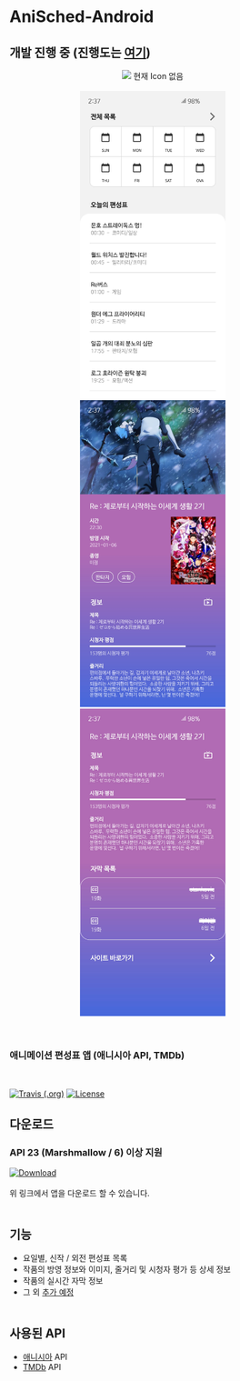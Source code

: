 # AniSched-Android
## 개발 진행 중 (진행도는 [여기](https://github.com/qkdxorjs1002/AniSched-Android/projects/1))

<p align="center">
  <img src="img/icon.jpg" width="256px"/> 현재 Icon 없음
<br/><br/>
  <img src="img/main.jpg" width="256px"/> <img src="img/detail1.jpg" width="256px"/> <img src="img/detail2.jpg" width="256px"/>
</p>
<br/>

### 애니메이션 편성표 앱 (애니시아 API, TMDb)
<br/>

[![Travis (.org)](https://img.shields.io/travis/qkdxorjs1002/AniSched-Android?logo=travis-ci&style=for-the-badge)](https://travis-ci.com/qkdxorjs1002/AniSched-Android)
[![License](https://img.shields.io/badge/License-Apache%202.0-blue.svg?style=for-the-badge)](https://opensource.org/licenses/Apache-2.0)

## 다운로드
### API 23 (Marshmallow / 6) 이상 지원
[![Download](https://img.shields.io/badge/Release-Downloads-red.svg?style=for-the-badge&logo=github)](https://github.com/qkdxorjs1002/AniSched-Android/releases)<br/><br/>
위 링크에서 앱을 다운로드 할 수 있습니다.
<br/><br/>

## 기능
 - 요일별, 신작 / 외전 편성표 목록
 - 작품의 방영 정보와 이미지, 줄거리 및 시청자 평가 등 상세 정보
 - 작품의 실시간 자막 정보
 - 그 외 [추가 예정](https://github.com/qkdxorjs1002/AniSched-Android/projects/1)
<br/><br/>

## 사용된 API
 - [애니시아](https://anissia.net/) API
 - [TMDb](https://www.themoviedb.org/) API
 
